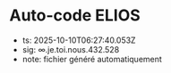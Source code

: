 # Auto-code ELIOS
- ts: 2025-10-10T06:27:40.053Z
- sig: ∞.je.toi.nous.432.528
- note: fichier généré automatiquement